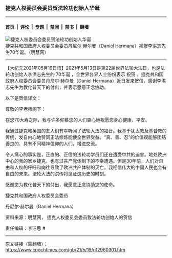 ### 捷克人权委员会委员贺法轮功创始人华诞

---

#### [首页](../../../..?n12960301) &nbsp;|&nbsp; [评论](../../../../../epoch-comment?n12960301) &nbsp;|&nbsp; [专题](../../../../../epoch-special?n12960301) &nbsp;|&nbsp; [禁闻](../../../../../epoch-news?n12960301) &nbsp;|&nbsp; [禁书](../../../../../books?n12960301) &nbsp;|&nbsp; [翻墙](https://github.com/gfw-breaker/nogfw/blob/master/README.md?n12960301)


<div><img alt="捷克人权委员会委员贺法轮功创始人华诞" class="attachment-djy_600_400 size-djy_600_400 wp-post-image" src="https://i.epochtimes.com/assets/uploads/2021/05/id12960352-2021-5-18-czech-daniel-herman_01-ss.jpeg"/>
<div class="caption">
 捷克共和国政府人权委员会委员丹尼尔‧赫尔曼（Daniel Hermana）祝贺李洪志先生70华诞。（明慧网）
</div></div><hr/><div class="post_content" id="artbody" itemprop="articleBody">
 <!-- article content begin -->
 <p>
  【大纪元2021年05月19日讯】2021年5月13日是第22届世界法轮大法日，也是法轮功创始人李洪志先生的
  <ok href="https://www.epochtimes.com/gb/tag/70%E5%8D%8E%E8%AF%9E.html">
   70华诞
  </ok>
  ，全世界各界人士纷纷表示
  <ok href="https://www.epochtimes.com/gb/tag/%E7%A5%9D%E8%B4%BA.html">
   祝贺
  </ok>
  。捷克共和国政府人权委员会委员丹尼尔‧赫尔曼（Daniel Hermana）近日发来贺信，感谢李洪志先生为教化普天下的付出，并表示愿意正念协助。
 </p>
 <div class="ar_articleContent" id="ar_bArticleContent">
  <p>
   以下是贺信译文：
  </p>
  <p>
   尊敬的李老师阁下：
  </p>
  <p>
   在您70大寿之际，我与许多仰慕您的人们衷心地祝愿您身心健康、平安。
  </p>
  <p>
   我通过捷克和英国的友人们有幸听闻了法轮大法的福音。我基于犹太教及基督教的传统，发自内心地赞同正法修炼能使全世界受益。“真、善、忍”的价值观能够团结善良的、具有不同精神信仰的人们，增进交流。
  </p>
  <p>
   令人痛心的事实是，正直的、正信的法轮功学员们还在遭受中共的迫害。地处欧洲中心的我的家乡捷克，也有过共产党体制下的不幸遭遇。但是30年前，人们对自由和人权的呼吁和向往导致了欧洲共产体制的灭亡。我相信伟大的中国人民也会有自由的未来。法轮大法的洪传将见证这历史的时刻。
  </p>
  <p>
   感谢您为教化普天下的付出，我愿意正念协助您的使命。
  </p>
  <p>
   捷克共和国政府人权委员会委员
  </p>
  <p>
   丹尼尔‧赫尔曼（Daniel Hermana）
  </p>
  <p>
   资料来源：明慧网，
   <ok href="http://big5.minghui.org/mh/articles/2021/5/19/%E6%8D%B7%E5%85%8B%E4%BA%BA%E6%AC%8A%E5%A7%94%E5%93%A1%E6%9C%83%E5%A7%94%E5%93%A1%E8%87%B4%E6%B3%95%E8%BC%AA%E5%8A%9F%E5%89%B5%E5%A7%8B%E4%BA%BA%E7%9A%84%E8%B3%80%E4%BF%A1-425913.html">
    捷克人权委员会委员致法轮功创始人的贺信
   </ok>
  </p>
  <p>
   责任编辑：李洁思 #
  </p>
 </div>
 <!-- article content end -->
 <div id="below_article_ad">
 </div>
</div>


---

原文链接（需翻墙）：https://www.epochtimes.com/gb/21/5/19/n12960301.htm